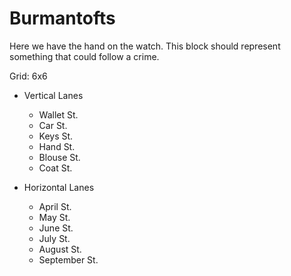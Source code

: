 # Burmantofts

Here we have the hand on the watch. This block should represent something that could follow a crime.

Grid: 6x6

* Vertical Lanes
    - Wallet St.
    - Car St.
    - Keys St.
    - Hand St.
    - Blouse St.
    - Coat St.

* Horizontal Lanes
    - April St.
    - May St.
    - June St.
    - July St.
    - August St.
    - September St.
